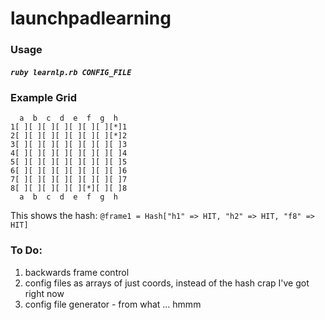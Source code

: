 # launchpadlearning

### Usage

##### `ruby learnlp.rb CONFIG_FILE`



### Example Grid
```
  a  b  c  d  e  f  g  h
1[ ][ ][ ][ ][ ][ ][ ][*]1
2[ ][ ][ ][ ][ ][ ][ ][*]2
3[ ][ ][ ][ ][ ][ ][ ][ ]3
4[ ][ ][ ][ ][ ][ ][ ][ ]4
5[ ][ ][ ][ ][ ][ ][ ][ ]5
6[ ][ ][ ][ ][ ][ ][ ][ ]6
7[ ][ ][ ][ ][ ][ ][ ][ ]7
8[ ][ ][ ][ ][ ][*][ ][ ]8
  a  b  c  d  e  f  g  h
```
This shows the hash:
`@frame1 = Hash["h1" => HIT, "h2" => HIT, "f8" => HIT]`

### To Do:
1. backwards frame control
2. config files as arrays of just coords, instead of the hash crap I've got right now
3. config file generator - from what ... hmmm
